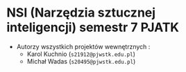# NSI (Narzędzia sztucznej inteligencji) semestr 7 PJATK
 * Autorzy wszystkich projektów wewnętrznych :
   - Karol Kuchnio (`s21912@pjwstk.edu.pl`)
   - Michał Wadas (`s20495@pjwstk.edu.pl`)

